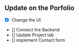 ## Update on the Porfolio

- [x] Change the UI
- [] Connect the Backend
- [] Update Project tab
- [] implement Contact form
